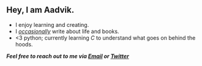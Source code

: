 ## Hey, I am Aadvik.
- I enjoy learning and creating.
- I [*occasionally*](https://medium.com/@aadv1k) write about life and books.
- <3 python; currently learning *C* to understand what goes on behind the hoods.

***Feel free to reach out to me via [Email](mailto:aadv1k@outlook.com) or [Twitter](https://twitter.com/aadv1k)***


